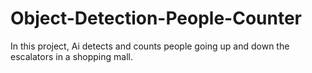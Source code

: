 # Object-Detection-People-Counter
In this project, Ai detects and counts people going up and down the escalators in a shopping mall.
